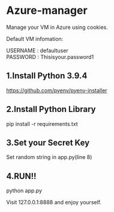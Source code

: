 # Azure-manager
Manage your VM in Azure using cookies.

Default VM infomation:

USERNAME : defaultuser<br>
PASSWORD : Thisisyour.password1

## 1.Install Python 3.9.4

https://github.com/pyenv/pyenv-installer

## 2.Install Python Library

pip install -r requirements.txt

## 3.Set your Secret Key
Set random string in app.py(line 8)

## 4.RUN!!
python app.py

Visit 127.0.0.1:8888 and enjoy yourself.


